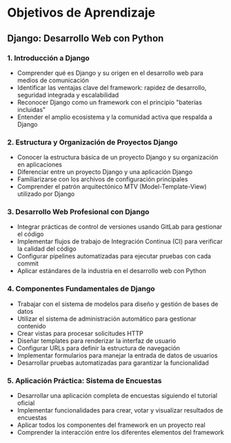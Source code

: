 # Objetivos de Aprendizaje 

## Django: Desarrollo Web con Python

### 1. Introducción a Django
- Comprender qué es Django y su origen en el desarrollo web para medios de comunicación
- Identificar las ventajas clave del framework: rapidez de desarrollo, seguridad integrada y escalabilidad
- Reconocer Django como un framework con el principio "baterías incluidas"
- Entender el amplio ecosistema y la comunidad activa que respalda a Django

### 2. Estructura y Organización de Proyectos Django
- Conocer la estructura básica de un proyecto Django y su organización en aplicaciones
- Diferenciar entre un proyecto Django y una aplicación Django
- Familiarizarse con los archivos de configuración principales
- Comprender el patrón arquitectónico MTV (Model-Template-View) utilizado por Django

### 3. Desarrollo Web Profesional con Django
- Integrar prácticas de control de versiones usando GitLab para gestionar el código
- Implementar flujos de trabajo de Integración Continua (CI) para verificar la calidad del código
- Configurar pipelines automatizadas para ejecutar pruebas con cada commit
- Aplicar estándares de la industria en el desarrollo web con Python

### 4. Componentes Fundamentales de Django
- Trabajar con el sistema de modelos para diseño y gestión de bases de datos
- Utilizar el sistema de administración automático para gestionar contenido
- Crear vistas para procesar solicitudes HTTP
- Diseñar templates para renderizar la interfaz de usuario
- Configurar URLs para definir la estructura de navegación
- Implementar formularios para manejar la entrada de datos de usuarios
- Desarrollar pruebas automatizadas para garantizar la funcionalidad

### 5. Aplicación Práctica: Sistema de Encuestas
- Desarrollar una aplicación completa de encuestas siguiendo el tutorial oficial
- Implementar funcionalidades para crear, votar y visualizar resultados de encuestas
- Aplicar todos los componentes del framework en un proyecto real
- Comprender la interacción entre los diferentes elementos del framework